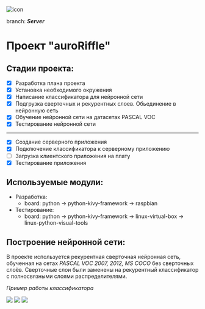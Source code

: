 ![icon](https://img.icons8.com/wired/24/000000/server.png)

branch: ***Server***

# Проект "auroRiffle"

## Стадии проекта:
- [x] Разработка плана проекта
- [x] Установка необходимого окружения
- [x] Написание классификатора для нейронной сети
- [x] Подгрузка сверточных и рекурентных слоев. Обьединение в нейронную сеть
- [x] Обучение нейронной сети на датасетах PASCAL VOC
- [x] Тестирование нейронной сети
---
- [x] Создание серверного приложения
- [x] Подключение классификатора к серверному приложению
- [ ] Загрузка клиентского приложения на плату
- [x] Тестирование приложения

## Используемые модули:

* Разработка:
	* board: python -> python-kivy-framework -> raspbian
* Тестирование:
	* board: python -> python-kivy-framework -> linux-virtual-box -> linux-python-visual-tools

## Построение нейронной сети:

В проекте используется рекурентная сверточная нейронная сеть, обученная на сетах  *PASCAL VOC 2007, 2012, MS COCO* без сверточных слоёв. Сверточные слои были заменены на рекурентный классификатор с полносвязными слоями распределителями.

*Пример работы классификатора*

<img src="https://i.ibb.co/8YxSqd0/1.png">
<img src="https://i.ibb.co/VMD48gZ/2.png">
<img src="https://i.ibb.co/hYGCZ6s/3.png">

